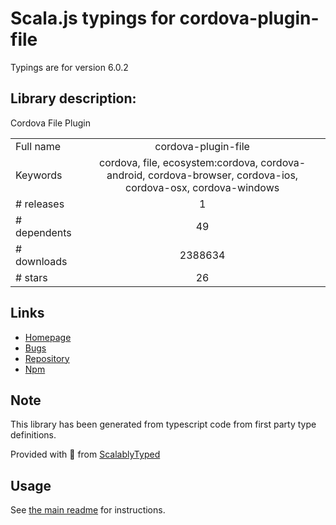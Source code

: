 
# Scala.js typings for cordova-plugin-file

Typings are for version 6.0.2

## Library description:
Cordova File Plugin

|                    |                 |
| ------------------ | :-------------: |
| Full name          | cordova-plugin-file |
| Keywords           | cordova, file, ecosystem:cordova, cordova-android, cordova-browser, cordova-ios, cordova-osx, cordova-windows |
| # releases         | 1 |
| # dependents       | 49 |
| # downloads        | 2388634 |
| # stars            | 26 |

## Links
- [Homepage](https://github.com/apache/cordova-plugin-file#readme)
- [Bugs](https://github.com/apache/cordova-plugin-file/issues)
- [Repository](https://github.com/apache/cordova-plugin-file)
- [Npm](https://www.npmjs.com/package/cordova-plugin-file)
    


## Note
This library has been generated from typescript code from first party type definitions.

Provided with :purple_heart: from [ScalablyTyped](https://github.com/oyvindberg/ScalablyTyped)

## Usage
See [the main readme](../../readme.md) for instructions.


